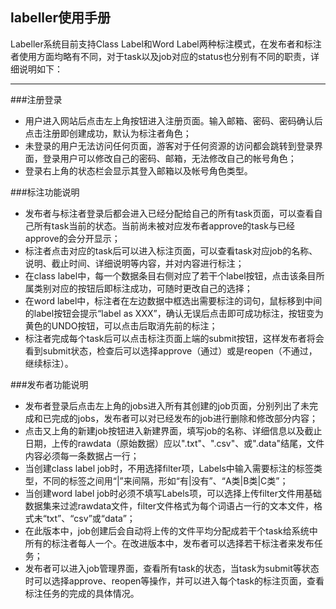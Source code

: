 labeller使用手册
---------------

Labeller系统目前支持Class Label和Word Label两种标注模式，在发布者和标注者使用方面均略有不同，对于task以及job对应的status也分别有不同的职责，详细说明如下：
****

###注册登录
  - 用户进入网站后点击左上角按钮进入注册页面。输入邮箱、密码、密码确认后点击注册即创建成功，默认为标注者角色；
  - 未登录的用户无法访问任何页面，游客对于任何资源的访问都会跳转到登录界面，登录用户可以修改自己的密码、邮箱，无法修改自己的帐号角色；
  - 登录右上角的状态栏会显示其登入邮箱以及帐号角色类型。


###标注功能说明
- 发布者与标注者登录后都会进入已经分配给自己的所有task页面，可以查看自己所有task当前的状态。当前尚未被对应发布者approve的task与已经approve的会分开显示；
- 标注者点击对应的task后可以进入标注页面，可以查看task对应job的名称、说明、截止时间、详细说明等内容，并对内容进行标注；
- 在class label中，每一个数据条目右侧对应了若干个label按钮，点击该条目所属类别对应的按钮后即标注成功，可随时更改自己的选择；
- 在word label中，标注者在左边数据中框选出需要标注的词句，鼠标移到中间的label按钮会提示“label as XXX”，确认无误后点击即可成功标注，按钮变为黄色的UNDO按钮，可以点击后取消先前的标注；
- 标注者完成每个task后可以点击标注页面上端的submit按钮，这样发布者将会看到submit状态，检查后可以选择approve（通过）或是reopen（不通过，继续标注）。

###发布者功能说明
- 发布者登录后点击左上角的jobs进入所有其创建的job页面，分别列出了未完成和已完成的jobs，发布者可以对已经发布的job进行删除和修改部分内容；
- 点击又上角的新建job按钮进入新建界面，填写job的名称、详细信息以及截止日期，上传的rawdata（原始数据）应以".txt"、".csv"、或".data"结尾，文件内容必须每一条数据占一行；
- 当创建class label job时，不用选择filter项，Labels中输入需要标注的标签类型，不同的标签之间用“|”来间隔，形如“有|没有”、“A类|B类|C类”；
- 当创建word label job时必须不填写Labels项，可以选择上传filter文件用基础数据集来过滤rawdata文件，filter文件格式为每个词语占一行的文本文件，格式未“txt”、“csv”或“data”；
- 在此版本中，job创建后会自动将上传的文件平均分配成若干个task给系统中所有的标注者每人一个。在改进版本中，发布者可以选择若干标注者来发布任务；
- 发布者可以进入job管理界面，查看所有task的状态，当task为submit等状态时可以选择approve、reopen等操作，并可以进入每个task的标注页面，查看标注任务的完成的具体情况。